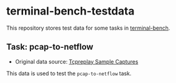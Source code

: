 # terminal-bench-testdata

This repository stores test data for some tasks in [terminal-bench](https://github.com/Terminal-Labs/terminal-bench).

## Task: pcap-to-netflow

* Original data source: [Tcpreplay Sample Captures](https://tcpreplay.appneta.com/wiki/captures.html)

This data is used to test the `pcap-to-netflow` task.
